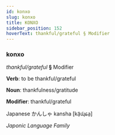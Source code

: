 ```yaml
---
id: konxo
slug: konxo
title: KONXO
sidebar_position: 152
hoverText: thankful/grateful § Modifier
---
```


### konxo

*thankful/grateful* **§** Modifier

**Verb**: to be thankful/grateful

**Noun**: thankfulness/gratitude

**Modifier**: thankful/grateful

Japanese か​んしゃ kansha [kã̠ɰ̃ɕa̠]

*Japonic Language Family*
